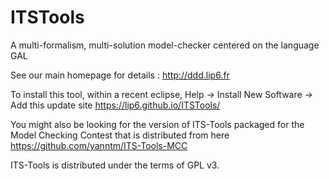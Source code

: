 # ITSTools
A multi-formalism, multi-solution model-checker centered on the language GAL

See our main homepage for details : http://ddd.lip6.fr

To install this tool, within a recent eclipse, Help -> Install New Software -> Add this update site https://lip6.github.io/ITSTools/

You might also be looking for the version of ITS-Tools packaged for the Model Checking Contest that is distributed from here https://github.com/yanntm/ITS-Tools-MCC

ITS-Tools is distributed under the terms of GPL v3.
